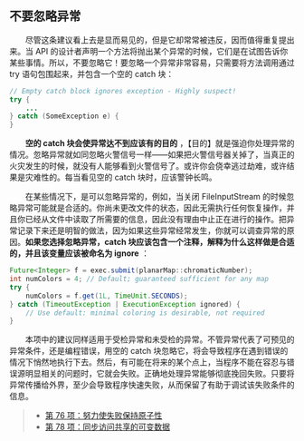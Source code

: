 ## 不要忽略异常

&emsp;&emsp;尽管这条建议看上去是显而易见的，但是它却常常被违反，因而值得重复提出来。当 API 的设计者声明一个方法将抛出某个异常的时候，它们是在试图告诉你某些事情。所以，不要忽略它！要忽略一个异常非常容易，只需要将方法调用通过 try 语句包围起来，并包含一个空的 catch 块：

```java
// Empty catch block ignores exception - Highly suspect!
try {
    ...
} catch (SomeException e) {
}
```

&emsp;&emsp;**空的 catch 块会使异常达不到应该有的目的** ，【目的】就是强迫你处理异常的情况。忽略异常就如同忽略火警信号一样——如果把火警信号器关掉了，当真正的火灾发生的时候，就没有人能够看到火警信号了。或许你会侥幸逃过劫难，或许结果是灾难性的。每当看见空的 catch 块时，应该警钟长鸣。

&emsp;&emsp;在某些情况下，是可以忽略异常的，例如，当关闭 FileInputStream 的时候忽略异常可能就是合适的。你尚未更改文件的状态，因此无需执行任何恢复操作，并且你已经从文件中读取了所需要的信息，因此没有理由中止正在进行的操作。把异常记录下来还是明智的做法，因为如果这些异常经常发生，你就可以调查异常的原因。**如果您选择忽略异常，catch 块应该包含一个注释，解释为什么这样做是合适的，并且该变量应该被命名为 ignore** ：

```java
Future<Integer> f = exec.submit(planarMap::chromaticNumber);
int numColors = 4; // Default; guaranteed sufficient for any map
try {
    numColors = f.get(1L, TimeUnit.SECONDS);
} catch (TimeoutException | ExecutionException ignored) {
    // Use default: minimal coloring is desirable, not required
}
```

&emsp;&emsp;本项中的建议同样适用于受检异常和未受检的异常。不管异常代表了可预见的异常条件，还是编程错误，用空的 catch 块忽略它，将会导致程序在遇到错误的情况下悄然地执行下去。然后，有可能在将来的某个点上，当程序不能在容忍与错误源明显相关的问题时，它就会失败。正确地处理异常能够彻底挽回失败。只要将异常传播给外界，至少会导致程序快速失败，从而保留了有助于调试该失败条件的信息。

> - [第 76 项：努力使失败保持原子性](https://gitee.com/lin-mt/effective-java-third-edition/blob/master/第10章：异常/第76项：努力使失败保持原子性.md)
> - [第 78 项：同步访问共享的可变数据](https://gitee.com/lin-mt/effective-java-third-edition/blob/master/第11章：并发/第78项：同步访问共享的可变数据.md)
